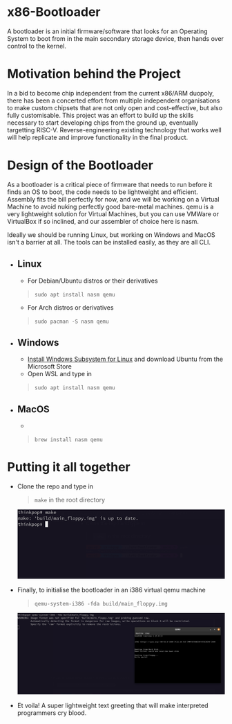 # x86-Bootloader
A bootloader is an initial firmware/software that looks for an Operating System to boot from in the main secondary storage device, then hands over control to the kernel.

# Motivation behind the Project

In a bid to become chip independent from the current x86/ARM duopoly, there has been a concerted effort from multiple independent organisations to make custom chipsets that are not only open and cost-effective, but also fully customisable. This project was an effort to build up the skills necessary to start developing chips from the ground up, eventually targetting RISC-V. Reverse-engineering existing technology that works well will help replicate and improve functionality in the final product.

# Design of the Bootloader

As a bootloader is a critical piece of firmware that needs to run before it finds an OS to boot, the code needs to be lightweight and efficient. Assembly fits the bill perfectly for now, and we will be working on a Virtual Machine to avoid nuking perfectly good bare-metal machines. qemu is a very lightweight solution for Virtual Machines, but you can use VMWare or VirtualBox if so inclined, and our assembler of choice here is nasm.

Ideally we should be running Linux, but working on Windows and MacOS isn't a barrier at all. The tools can be installed easily, as they are all CLI.

- ## Linux

  - For Debian/Ubuntu distros or their derivatives
  > `sudo apt install nasm qemu`

  - For Arch distros or derivatives
  > `sudo pacman -S nasm qemu`

- ## Windows

  - [Install Windows Subsystem for Linux](https://www.windowscentral.com/how-install-wsl2-windows-10) and download Ubuntu from the Microsoft Store
  - Open WSL and type in
  > `sudo apt install nasm qemu`
  
- ## MacOS
  - 
  > `brew install nasm qemu`
  
# Putting it all together

- Clone the repo and type in
  > `make`
  in the root directory
  
  ![A king in the making](/assets/images/make.png)
  
- Finally, to initialise the bootloader in an i386 virtual qemu machine
  > `qemu-system-i386 -fda build/main_floppy.img`

  ![End of an era](/assets/images/bootloader.png)

- Et voila! A super lightweight text greeting that will make interpreted programmers cry blood.
